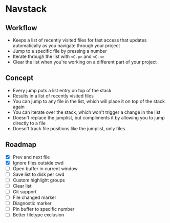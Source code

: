 # Navstack

## Workflow
- Keeps a list of recently visited files for fast access that updates automatically as you navigate through your project
- Jump to a specific file by pressing a number
- Iterate through the list with `<C-p>` and `<C-n>`
- Clear the list when you're working on a different part of your project

## Concept
- Every jump puts a list entry on top of the stack
- Results in a list of recently visited files
- You can jump to any file in the list, which will place it on top of the stack again
- You can iterate over the stack, which won't trigger a change in the list
- Doesn't replace the jumplist, but compliments it by allowing you to jump directly to a file
- Doesn't track file positions like the jumplist, only files

## Roadmap
- [x] Prev and next file
- [x] Ignore files outside cwd
- [ ] Open buffer in current window
- [ ] Save list to disk per cwd
- [ ] Custom highlight groups
- [ ] Clear list
- [ ] Git support
- [ ] File changed marker
- [ ] Diagnostic marker
- [ ] Pin buffer to specific number
- [ ] Better filetype exclusion
